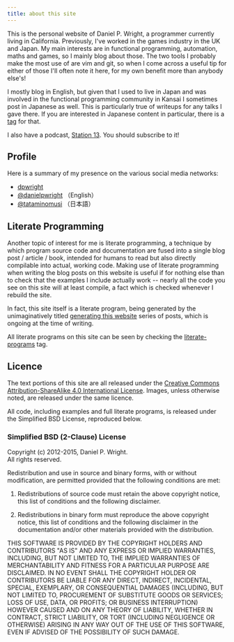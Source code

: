 ```yaml
---
title: about this site
---
```


This is the personal website of Daniel P. Wright, a programmer currently living
in California.  Previously, I've worked in the games industry in the UK and
Japan.  My main interests are in functional programming, automation, maths and
games, so I mainly blog about those.  The two tools I probably make the most
use of are vim and git, so when I come across a useful tip for either of those
I'll often note it here, for my own benefit more than anybody else's!

I mostly blog in English, but given that I used to live in Japan and was
involved in the functional programming community in Kansai I sometimes post in
Japanese as well.  This is particularly true of writeups for any talks I gave
there.  If you are interested in Japanese content in particular, there is a
[tag][日本語] for that.

I also have a podcast, [Station 13].  You should subscribe to it!

Profile
-------

Here is a summary of my presence on the various social media networks:

- <i class="fa fa-github"></i>  [dpwright][github]
- <i class="fa fa-twitter"></i> [\@danielpwright][danielpwright] （English）
- <i class="fa fa-twitter"></i> [\@tataminomusi][tataminomusi] （日本語）

Literate Programming
--------------------

Another topic of interest for me is literate programming, a technique by which
program source code and documentation are fused into a single blog post /
article / book, intended for humans to read but also directly compilable into
actual, working code.  Making use of literate programming when writing the blog
posts on this website is useful if for nothing else than to check that the
examples I include actually work -- nearly all the code you see on this site
will at least compile, a fact which is checked whenever I rebuild the site.

In fact, this site itself is a literate program, being generated by the
unimaginatively titled [generating this website] series of posts, which is
ongoing at the time of writing.

All literate programs on this site can be seen by checking the
[literate-programs] tag.

Licence
-------

The text portions of this site are all released under the
<a rel="license" href="http://creativecommons.org/licenses/by-sa/4.0/">Creative Commons Attribution-ShareAlike 4.0 International License</a>.
Images, unless otherwise noted, are released under the same licence.

All code, including examples and full literate programs, is released under the
Simplified BSD License, reproduced below.

### Simplified BSD (2-Clause) License

Copyright (c) 2012-2015, Daniel P. Wright.<br />
All rights reserved.

Redistribution and use in source and binary forms, with or without modification, are permitted provided that the following conditions are met:

1. Redistributions of source code must retain the above copyright notice, this list of conditions and the following disclaimer.

2. Redistributions in binary form must reproduce the above copyright notice, this list of conditions and the following disclaimer in the documentation and/or other materials provided with the distribution.

THIS SOFTWARE IS PROVIDED BY THE COPYRIGHT HOLDERS AND CONTRIBUTORS "AS IS" AND ANY EXPRESS OR IMPLIED WARRANTIES, INCLUDING, BUT NOT LIMITED TO, THE IMPLIED WARRANTIES OF MERCHANTABILITY AND FITNESS FOR A PARTICULAR PURPOSE ARE DISCLAIMED. IN NO EVENT SHALL THE COPYRIGHT HOLDER OR CONTRIBUTORS BE LIABLE FOR ANY DIRECT, INDIRECT, INCIDENTAL, SPECIAL, EXEMPLARY, OR CONSEQUENTIAL DAMAGES (INCLUDING, BUT NOT LIMITED TO, PROCUREMENT OF SUBSTITUTE GOODS OR SERVICES; LOSS OF USE, DATA, OR PROFITS; OR BUSINESS INTERRUPTION) HOWEVER CAUSED AND ON ANY THEORY OF LIABILITY, WHETHER IN CONTRACT, STRICT LIABILITY, OR TORT (INCLUDING NEGLIGENCE OR OTHERWISE) ARISING IN ANY WAY OUT OF THE USE OF THIS SOFTWARE, EVEN IF ADVISED OF THE POSSIBILITY OF SUCH DAMAGE.

[日本語]:                  https://www.dpwright.com/tags/日本語
[Station 13]:              https://station13.fm
[tataminomusi]:            http://twitter.com/tataminomusi
[danielpwright]:           http://twitter.com/danielpwright
[github]:                  http://github.com/dpwright
[generating this website]: https://www.dpwright.com/tags/generating%20this%20website
[literate-programs]:       https://www.dpwright.com/tags/literate-programs
